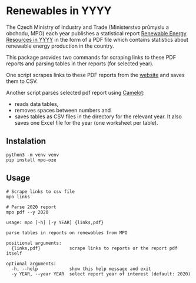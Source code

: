 # Renewables in YYYY

The Czech Ministry of Industry and Trade (Ministerstvo průmyslu a obchodu, MPO) each year publishes a statistical report [Renewable Energy Resources in YYYY](https://www.mpo.cz/cz/energetika/statistika/obnovitelne-zdroje-energie/obnovitelne-zdroje-energie-v-roce-2020--263512/) in the form of a PDF file which contains statistics about renewable energy production in the country.

This package provides two commands for scraping links to these PDF reports and parsing tables in ther reports (for selected year).

One script scrapes links to these PDF reports from the [website](https://www.mpo.cz/cz/energetika/statistika/obnovitelne-zdroje-energie/) and saves them to CSV.

Another script parses selected pdf report using [Camelot](https://camelot-py.readthedocs.io/):
* reads data tables,
* removes spaces between numbers and
* saves tables as CSV files in the directory for the relevant year. It also saves one Excel file for the year (one worksheet per table).

## Instalation

```
python3 -m venv venv
pip install mpo-oze
```

## Usage

```
# Scrape links to csv file
mpo links

# Parse 2020 report
mpo pdf --y 2020
```

```
usage: mpo [-h] [-y YEAR] {links,pdf}

parse tables in reports on renewables from MPO

positional arguments:
  {links,pdf}           scrape links to reports or the report pdf itself

optional arguments:
  -h, --help            show this help message and exit
  -y YEAR, --year YEAR  select report year of interest (default: 2020)

```